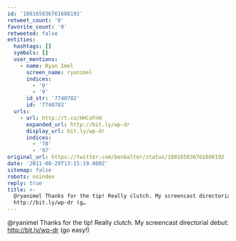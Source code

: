 ```yaml
---
id: '108165836761608192'
retweet_count: '0'
favorite_count: '0'
retweeted: false
entities:
  hashtags: []
  symbols: []
  user_mentions:
    - name: Ryan Imel
      screen_name: ryanimel
      indices:
        - '0'
        - '9'
      id_str: '7740782'
      id: '7740782'
  urls:
    - url: http://t.co/HHCoFnH
      expanded_url: http://bit.ly/wp-dr
      display_url: bit.ly/wp-dr
      indices:
        - '78'
        - '97'
original_url: https://twitter.com/benbalter/status/108165836761608192
date: '2011-08-29T13:15:19.000Z'
sitemap: false
robots: noindex
reply: true
title: >-
  @ryanimel Thanks for the tip! Really clutch. My screencast directorial debut:
  http://bit.ly/wp-dr (g…
---
```


@ryanimel Thanks for the tip! Really clutch. My screencast directorial debut: http://bit.ly/wp-dr (go easy!)